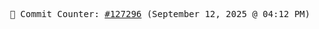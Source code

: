 <p align="center">
    <samp>
        📮 Commit Counter: <a href="https://github.com/Javascript-void0/Javascript-void0/commits/main">#127296</a> (September 12, 2025 @ 04:12 PM)
    </samp>
</p>